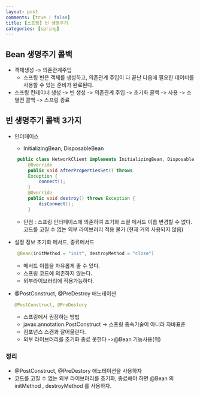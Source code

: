```yaml
---
layout: post
comments: [true | false]
title: [스프링] 빈 생명주기
categories: [spring]
---
```


## Bean 생명주기 콜백
 - 객체생성 -> 의존관계주입
   - 스프링 빈은 객체를 생성하고, 의존관계 주입이 다 끝난 다음에 필요한 데이터를 사용할 수 있는 준비가 완료된다.
 - 스프링 컨테이너 생성 -> 빈 생성 -> 의존관계 주입 -> 초기화 콜백 -> 사용 -> 소멸전 콜백 -> 스프링 종료


## 빈 생명주기 콜백 3가지
 - 인터페이스
   - InitializingBean, DisposableBean
   ```java 
    public class NetworkClient implements InitializingBean, DisposableBean { ... 
        @Override
        public void afterPropertiesSet() throws 
        Exception {
            connect();
        }
        @Override
        public void destroy() throws Exception {
            disConnect();
        }
   ```
   - 단점 : 스프링 인터페이스에 의존하여 초기화 소멸 메서드 이름 변경할 수 없다. 코드를 고칠 수 없는 외부 라이브러리 적용 불가 (현재 거의 사용되지 않음)
 - 설정 정보 초기화 메서드, 종료메서드
   ```java 
    @Bean(initMethod = "init", destroyMethod = "close")
   ```
   - 메서드 이름을 자유롭게 줄 수 있다.
   - 스프링 코드에 의존하지 않는다.
   - 외부라이브러리에 적용가능하다.

    
 - @PostConstruct, @PreDestroy 애노테이션
   ```java
   @PostConstruct, @PreDestory
   ````
   - 스프링에서 권장하는 방법
   - javax.annotation.PostConstruct -> 스프링 종속기술이 아니라 자바표준
   - 컴포넌스 스캔과 잘어울린다.
   - 외부 라이브러리를 초기화 종료 못한다 ->@Bean 기능사용(위)

### 정리 
 - @PostConstruct, @PreDestory 애노테이션을 사용하자
 - 코드를 고칠 수 없는 외부 라이브러리를 초기화, 종료해야 하면 @Bean 의 initMethod , destroyMethod 를 사용하자.
